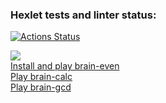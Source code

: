 ### Hexlet tests and linter status:
[![Actions Status](https://github.com/TechnoPr0/frontend-project-44/workflows/hexlet-check/badge.svg)](https://github.com/TechnoPr0/frontend-project-44/actions)

<a href="https://codeclimate.com/github/TechnoPr0/frontend-project-44/maintainability"><img src="https://api.codeclimate.com/v1/badges/ec81449cd32f9fd7a5be/maintainability" /></a>
</br>
<a href="https://asciinema.org/a/DrVNYj9CHxWYhxBxUtUgCMvrv">Install and play brain-even</a>
</br>
<a href="https://asciinema.org/a/uTLuklo7Oi7JSNgSW5i59IvTk">Play brain-calc</a>
</br>
<a href="https://asciinema.org/a/YCUvV0CeEDQ4BYaVpQAnRltH4">Play brain-gcd</a>